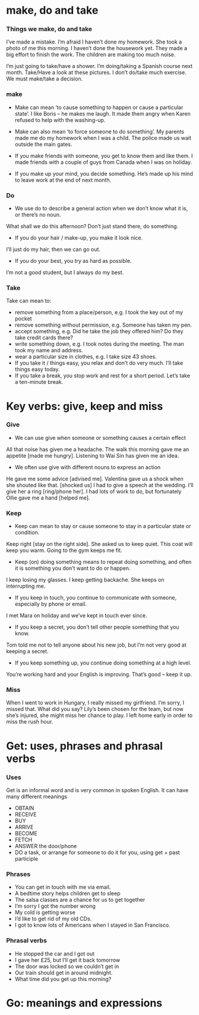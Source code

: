 

# make, do and take

### Things we make, do and take

I’ve made a mistake.
I’m afraid I haven’t done my homework.
She took a photo of me this morning.
I haven’t done the housework yet.
They made a big effort to finish the work.
The children are making too much noise.

I’m just going to take/have a shower. 
I’m doing/taking a Spanish course next month.
Take/Have a look at these pictures.
I don’t do/take much exercise.
We must make/take a decision.


### make

- Make can mean ‘to cause something to happen or cause a particular state’.
I like Boris – he makes me laugh.
It made them angry when Karen refused to help with the washing-up.


- Make can also mean ‘to force someone to do something’.
My parents made me do my homework when I was a child.
The police made us wait outside the main gates.


- If you make friends with someone, you get to know them and like them.
I made friends with a couple of guys from Canada when I was on holiday.


- If you make up your mind, you decide something.
He’s made up his mind to leave work at the end of next month.


### Do

- We use do to describe a general action when we don’t know what it is, or there’s no noun.

What shall we do this afternoon?
Don’t just stand there, do something.

- If you do your hair / make-up, you make it look nice.

I’ll just do my hair, then we can go out.


- If you do your best, you try as hard as possible.

I’m not a good student, but I always do my best.


### Take

Take can mean to:

- remove something from a place/person, e.g. I took the key out of my pocket
- remove something without permission, e.g. Someone has taken my pen.
- accept something, e.g. Did he take the job they offered him? Do they take credit cards there?
- write something down, e.g. I took notes during the meeting. The man took my name and address.
- wear a particular size in clothes, e.g. I take size 43 shoes.
- If you take it / things easy, you relax and don’t do very much. I’ll take things easy today.
- If you take a break, you stop work and rest for a short period. Let’s take a ten-minute break.








# Key verbs: give, keep and miss

### Give

- We can use give when someone or something causes a certain effect

All that noise has given me a headache.
The walk this morning gave me an appetite [made me hungry].
Listening to Wai Sin has given me an idea.


- We often use give with different nouns to express an action

He gave me some advice [advised me].
Valentina gave us a shock when she shouted like that. [shocked us]
I had to give a speech at the wedding.
I’ll give her a ring [ring/phone her].
I had lots of work to do, but fortunately Ollie gave me a hand [helped me].



### Keep

- Keep can mean to stay or cause someone to stay in a particular state or condition.

Keep right [stay on the right side]. 
She asked us to keep quiet.
This coat will keep you warm.
Going to the gym keeps me fit.

- Keep (on) doing something means to repeat doing something, and often it is something you don’t want to do or happen.

I keep losing my glasses.
I keep getting backache.
She keeps on interrupting me. 

- If you keep in touch, you continue to communicate with someone, especially by phone or email.

I met Mara on holiday and we’ve kept in touch ever since.


- If you keep a secret, you don’t tell other people something that you know.

Tom told me not to tell anyone about his new job, but I’m not very good at keeping a secret.


- If you keep something up, you continue doing something at a high level.

You’re working hard and your English is improving. That’s good – keep it up.



### Miss

When I went to work in Hungary, I really missed my girlfriend.
I’m sorry, I missed that. What did you say?
Lily’s been chosen for the team, but now she’s injured, she might miss her chance to play.
I left home early in order to miss the rush hour.




# Get: uses, phrases and phrasal verbs

### Uses

Get is an informal word and is very common in spoken English. It can have many different meanings

- OBTAIN
- RECEIVE
- BUY
- ARRIVE
- BECOME
- FETCH
- ANSWER the door/phone
- DO a task, or arrange for someone to do it for you, using get + past participle


### Phrases

- You can get in touch with me via email.
- A bedtime story helps children get to sleep
- The salsa classes are a chance for us to get together
- I’m sorry I got the number wrong
- My cold is getting worse
- I’d like to get rid of my old CDs.
- I got to know lots of Americans when I stayed in San Francisco. 


### Phrasal verbs

- He stopped the car and I got out 
- I gave her £25, but I’ll get it back tomorrow
- The door was locked so we couldn’t get in
- Our train should get in around midnight. 
- What time did you get up this morning? 



# Go: meanings and expressions







